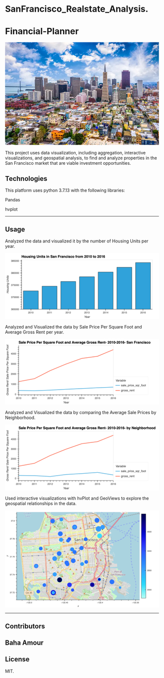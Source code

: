 # SanFrancisco_Realstate_Analysis.
# Financial-Planner
![An image for the header of the Repository](/Images/Snf_realstate.png)

This project uses data visualization, including aggregation, interactive visualizations, and geospatial analysis, to find  and analyze properties in the San Francisco market that are viable investment opportunities.

## Technologies
This platform uses python 3.7.13 with the following libraries:


Pandas

hvplot

---

## Usage

Analyzed the data and visualized it by the number of Housing Units per year.

![Sample Report](/Images/bokeh_plot.png) 

Analyzed and Visualized the data by Sale Price Per Square Foot and Average Gross Rent per year.

![Sample Report](/Images/bokeh_plot-2.png) 

Analyzed and Visualized the data by comparing the Average Sale Prices by Neighborhood.

![Sample Report](/Images/bokeh_plot%20copy.png)

Used  interactive visualizations with hvPlot and GeoViews to explore the geospatial relationships in the data.

![Sample Report](/Images/bokeh_plot-4.png)



---
## Contributors

Baha Amour
---

## License

MIT.